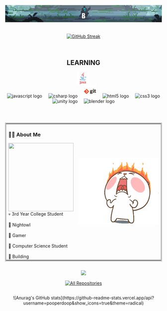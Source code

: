 <div align="center">

  <img src="https://github.com/pooperdoop/pooperdoop/blob/main/background-2-ezgif.com-crop.gif" width="1000"/>

</div>

<br>
<br>

<div align="center">
  <a href="https://git.io/streak-stats"><img src="https://github-readme-streak-stats.herokuapp.com?user=pooperdoop&theme=vision-friendly-dark" alt="GitHub Streak" /></a>
</div>

<br>
<br>

<h2 align="center">LEARNING</h2> 

<div align="center">
  <img src="https://github.com/devicons/devicon/blob/master/icons/java/java-original-wordmark.svg" title="Java" alt="Java" width="40" height="40"/>&nbsp;
  <div align="center">
  <img src="https://cdn.jsdelivr.net/gh/devicons/devicon/icons/javascript/javascript-original.svg" height="35" alt="javascript logo"  />
  <img width="12" />
  <img src="https://cdn.jsdelivr.net/gh/devicons/devicon/icons/csharp/csharp-original.svg" height="35" alt="csharp logo"  />
  <img width="12" />
  <img src="https://github.com/devicons/devicon/blob/master/icons/git/git-original-wordmark.svg" title="Git" **alt="Git" width="40" height="40"/>
  <img width="12" />
   <img src="https://cdn.jsdelivr.net/gh/devicons/devicon/icons/html5/html5-original.svg" height="35" alt="html5 logo"  />
  <img width="12" />
  <img src="https://cdn.jsdelivr.net/gh/devicons/devicon/icons/css3/css3-original.svg" height="35" alt="css3 logo"  />
  <img width="12" />
  <img src="https://cdn.jsdelivr.net/gh/devicons/devicon/icons/unity/unity-original.svg" height="35" alt="unity logo"  />
  <img width="12" />
  <img src="https://cdn.jsdelivr.net/gh/devicons/devicon/icons/blender/blender-original.svg" height="35" alt="blender logo"  />
  <img width="12" />
</div>

<h2 align="center"></h2> 

<br>

<table align="center" style="border-style: double;">
  <tr>
    <td style="border-collapse: collapse;>
      <div align="left">
         <h3>🙋‍♂️ About Me</h3> <img src="./assets/hello-dark.gif#gh-light-mode-only" align="right" height="220" width="210" />
        <br>
        💀 3rd Year College Student<br><br>🌙 Nightowl<br><br>👾 Gamer<br><br>🤖 Computer Science Student<br><br>💪 Building
      </div>
    </td>
    <td style=""border-collapse: collapse;">
      <div align="right">
        <img src="https://github.com/pooperdoop/pooperdoop/blob/main/angry-screaming.gif" width="400"/>
      </div>
    </td>
  </tr>
</table>

<h2 align="center"></h2> 

<div align="center">

  ![](https://komarev.com/ghpvc/?username=pooperdoop&&color=033E3E&style=flat-square&abbreviated=true)
  
</div>

<p align="center">
  <a href="https://github.com/pooperdoop?tab=repositories" target="_blank"><img alt="All Repositories" title="All Repositories" src="https://img.shields.io/badge/-Repositories%20-6600cc?style=for-the-badge&logo=koding&logoColor=white"/></a>
</p>

<h2 align="center"></h2> 

<p align="center">
 ![Anurag's GitHub stats](https://github-readme-stats.vercel.app/api?username=pooperdoop&show_icons=true&theme=radical)
</p>
